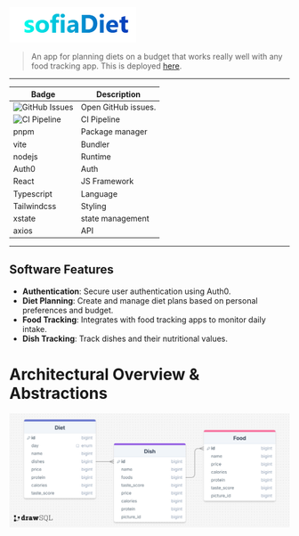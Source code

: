 ![Logo](docs/image.png)

> An app for planning diets on a budget that works really well with any food tracking app. This is deployed [here](https://kesler20.github.io/sofia_diet/).

---

| Badge                                                                                       | Description                                     |
| ------------------------------------------------------------------------------------------- | ----------------------------------------------- |
| ![GitHub Issues](https://img.shields.io/github/issues/kesler20/sofia_diet)                  | Open GitHub issues.                             |
| ![CI Pipeline](https://github.com/kesler20/sofia_diet/actions/workflows/ci-cd-gh-pages.yml/badge.svg)   | CI Pipeline                         |
| pnpm                                                                                        | Package manager                                 |
| vite                                                                                        | Bundler                                         |
| nodejs                                                                                      | Runtime                                         |
| Auth0                                                                                       | Auth                                            |
| React                                                                                       | JS Framework                                    |
| Typescript                                                                                  | Language                                        |
| Tailwindcss                                                                                 | Styling                                         |
| xstate                                                                                      | state management                                |
| axios                                                                                       | API                                             |

---


## Software Features

- **Authentication**: Secure user authentication using Auth0.
- **Diet Planning**: Create and manage diet plans based on personal preferences and budget.
- **Food Tracking**: Integrates with food tracking apps to monitor daily intake.
- **Dish Tracking**: Track dishes and their nutritional values.

# Architectural Overview & Abstractions

![Architecture Diagram](docs/drawSQL-image-export-2025-08-10.png)
